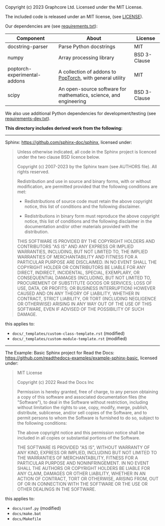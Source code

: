 Copyright (c) 2023 Graphcore Ltd. Licensed under the MIT License.

The included code is released under an MIT license, (see [LICENSE](LICENSE)).

Our dependencies are (see [requirements.txt](requirements.txt)):

| Component | About | License |
| --- | --- | --- |
| docstring-parser | Parse Python docstrings | MIT |
| numpy | Array processing library | BSD 3-Clause |
| poptorch-experimental-addons | A collection of addons to [PopTorch](https://github.com/graphcore/poptorch), with general utility | MIT |
| scipy | An open-source software for mathematics, science, and engineering | BSD 3-Clause |

We also use additional Python dependencies for development/testing (see [requirements-dev.txt](requirements-dev.txt)).

**This directory includes derived work from the following:**

---

Sphinx: https://github.com/sphinx-doc/sphinx, licensed under:

> Unless otherwise indicated, all code in the Sphinx project is licenced under the
> two clause BSD licence below.
> 
> Copyright (c) 2007-2023 by the Sphinx team (see AUTHORS file).
> All rights reserved.
> 
> Redistribution and use in source and binary forms, with or without
> modification, are permitted provided that the following conditions are
> met:
> 
> * Redistributions of source code must retain the above copyright
>   notice, this list of conditions and the following disclaimer.
> 
> * Redistributions in binary form must reproduce the above copyright
>   notice, this list of conditions and the following disclaimer in the
>   documentation and/or other materials provided with the distribution.
> 
> THIS SOFTWARE IS PROVIDED BY THE COPYRIGHT HOLDERS AND CONTRIBUTORS
> "AS IS" AND ANY EXPRESS OR IMPLIED WARRANTIES, INCLUDING, BUT NOT
> LIMITED TO, THE IMPLIED WARRANTIES OF MERCHANTABILITY AND FITNESS FOR
> A PARTICULAR PURPOSE ARE DISCLAIMED. IN NO EVENT SHALL THE COPYRIGHT
> HOLDER OR CONTRIBUTORS BE LIABLE FOR ANY DIRECT, INDIRECT, INCIDENTAL,
> SPECIAL, EXEMPLARY, OR CONSEQUENTIAL DAMAGES (INCLUDING, BUT NOT
> LIMITED TO, PROCUREMENT OF SUBSTITUTE GOODS OR SERVICES; LOSS OF USE,
> DATA, OR PROFITS; OR BUSINESS INTERRUPTION) HOWEVER CAUSED AND ON ANY
> THEORY OF LIABILITY, WHETHER IN CONTRACT, STRICT LIABILITY, OR TORT
> (INCLUDING NEGLIGENCE OR OTHERWISE) ARISING IN ANY WAY OUT OF THE USE
> OF THIS SOFTWARE, EVEN IF ADVISED OF THE POSSIBILITY OF SUCH DAMAGE.

this applies to:
- `docs/_templates/custom-class-template.rst` (modified)
- `docs/_templates/custom-module-template.rst` (modified)

---

The Example: Basic Sphinx project for Read the Docs: https://github.com/readthedocs-examples/example-sphinx-basic, licensed under:

> MIT License
> 
> Copyright (c) 2022 Read the Docs Inc
> 
> Permission is hereby granted, free of charge, to any person obtaining a copy
> of this software and associated documentation files (the "Software"), to deal
> in the Software without restriction, including without limitation the rights
> to use, copy, modify, merge, publish, distribute, sublicense, and/or sell
> copies of the Software, and to permit persons to whom the Software is
> furnished to do so, subject to the following conditions:
> 
> The above copyright notice and this permission notice shall be included in all
> copies or substantial portions of the Software.
> 
> THE SOFTWARE IS PROVIDED "AS IS", WITHOUT WARRANTY OF ANY KIND, EXPRESS OR
> IMPLIED, INCLUDING BUT NOT LIMITED TO THE WARRANTIES OF MERCHANTABILITY,
> FITNESS FOR A PARTICULAR PURPOSE AND NONINFRINGEMENT. IN NO EVENT SHALL THE
> AUTHORS OR COPYRIGHT HOLDERS BE LIABLE FOR ANY CLAIM, DAMAGES OR OTHER
> LIABILITY, WHETHER IN AN ACTION OF CONTRACT, TORT OR OTHERWISE, ARISING FROM,
> OUT OF OR IN CONNECTION WITH THE SOFTWARE OR THE USE OR OTHER DEALINGS IN THE
> SOFTWARE.

this applies to:
- `docs/conf.py` (modified)
- `docs/make.bat`
- `docs/Makefile`
